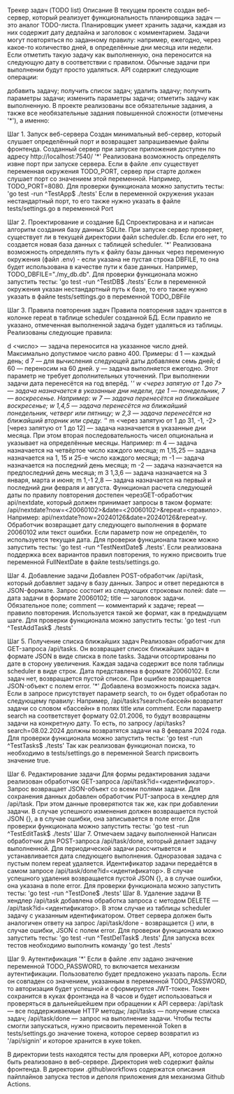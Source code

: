 Трекер задач (TODO list)
Описание
В текущем проекте создан веб-сервер, который реализует функциональность планировщика задач — это аналог TODO-листа. Планировщик умеет хранить задачи, каждая из них содержит дату дедлайна и заголовок с комментарием. Задачи могут повторяться по заданному правилу: например, ежегодно, через какое-то количество дней, в определённые дни месяца или недели. Если отметить такую задачу как выполненную, она переносится на следующую дату в соответствии с правилом. Обычные задачи при выполнении будут просто удаляться. API содержит следующие операции:

добавить задачу;
получить список задач;
удалить задачу;
получить параметры задачи;
изменить параметры задачи;
отметить задачу как выполненную.
В проекте реализованы все обязательные задания, а также все необязательные задания повышенной сложности (отмечены '*'), а именно:

Шаг 1. Запуск веб-сервера
Создан минимальный веб-сервер, который слушает определённый порт и возвращает запрашиваемые файлы фронтенда. Созданный сервер при запуске приложения доступен по адресу http://localhost:7540/
'*' Реализована возможность определять извне порт при запуске сервера. Если в файле .env существует переменная окружения TODO_PORT, сервер при старте должен слушает порт со значением этой переменной. Например, TODO_PORT=8080.
Для проверки функционала можно запустить тесты: 'go test -run ^TestApp$ ./tests' Если в переменной окружения указан нестандартный порт, то его также нужно указать в файле tests/settings.go в переменной Port

Шаг 2. Проектирование и создание БД
Спроектирована и и написан алгоритм создания базу данных SQLite.
При запуске сервер проверяет, существует ли в текущей директории файл scheduler.db. Если его нет, то создается новая база данных с таблицей scheduler.
'*' Реализована возможность определять путь к файлу базы данных через переменную окружения (файл .env) - если указана не пустая строка DBFILE, то она будет использована в качестве пути к базе данных. Например, TODO_DBFILE="./my_db.db".
Для проверки функционала можно запустить тесты: 'go test -run ^TestDB$ ./tests' Если в переменной окружения указан нестандартный путь к базе, то его также нужно указать в файле tests/settings.go в переменной TODO_DBFile

Шаг 3. Правила повторения задач
Правила повторения задач хранятся в колонке repeat в таблице scheduler созданной БД. Если правило не указано, отмеченная выполненной задача будет удаляться из таблицы. Реализованы следующие правила:

d <число> — задача переносится на указанное число дней. Максимально допустимое число равно 400. Примеры: d 1 — каждый день; d 7 — для вычисления следующей даты добавляем семь дней; d 60 — переносим на 60 дней.
y — задача выполняется ежегодно. Этот параметр не требует дополнительных уточнений. При выполнении задачи дата перенесётся на год вперёд.
'*' w <через запятую от 1 до 7> — задача назначается в указанные дни недели, где 1 — понедельник, 7 — воскресенье. Например: w 7 — задача перенесётся на ближайшее воскресенье; w 1,4,5 — задача перенесётся на ближайший понедельник, четверг или пятницу; w 2,3 — задача перенесётся на ближайший вторник или среду.
'*' m <через запятую от 1 до 31, -1, -2> [через запятую от 1 до 12] — задача назначается в указанные дни месяца. При этом вторая последовательность чисел опциональна и указывает на определённые месяцы. Например: m 4 — задача назначается на четвёртое число каждого месяца; m 1,15,25 — задача назначается на 1, 15 и 25-е число каждого месяца; m -1 — задача назначается на последний день месяца; m -2 — задача назначается на предпоследний день месяца; m 3 1,3,6 — задача назначается на 3 января, марта и июня; m 1,-1 2,8 — задача назначается на первый и последний дни февраля и авгуcта.
Функционал расчета следующей даты по правилу повторения достепен черезGET-обработчик api/nextdate, который должен принимает запросы в таком формате: /api/nextdate?now=<20060102>&date=<20060102>&repeat=<правило>. Например: api/nextdate?now=20240126&date=20240126&repeat=y. Обработчик возвращает дату следующего выполнения в формате 20060102 или текст ошибки. Если параметр now не определён, то используется текущая дата. Для проверки функционала также можно запустить тесты: 'go test -run ^TestNextDate$ ./tests'. Если реализована поддержка всех вариантов правил повторения, то нужно присвоить true переменной FullNextDate в файле tests/settings.go.

Шаг 4. Добавление задачи
Добавлен POST-обработчик /api/task, который добавляет задачу в базу данных. Запрос и ответ передаются в JSON-формате. Запрос состоит из следующих строковых полей:
date — дата задачи в формате 20060102;
title — заголовок задачи. Обязательное поле;
comment — комментарий к задаче;
repeat — правило повторения. Используется такой же формат, как в предыдущем шаге.
Для проверки функционала можно запустить тесты: 'go test -run ^TestAddTask$ ./tests'

Шаг 5. Получение списка ближайших задач
Реализован обработчик для GET-запроса /api/tasks. Он возвращает список ближайших задач в формате JSON в виде списка в поле tasks. Задачи отсортированы по дате в сторону увеличения. Каждая задача содержит все поля таблицы scheduler в виде строк. Дата представлена в формате 20060102. Если задач нет, возвращается пустой список. При ошибке возвращается JSON-объект с полем error.
'*' Добавлена возможность поиска задач. Если в запросе присутствует параметр search, то он будет обработан по следующему правилу:
Например, /api/tasks?search=бассейн возвратит задачи со словом «бассейн» в полях title или comment.
Если параметр search на соответствует формату 02.01.2006, то будут возвращены задачи на конкретную дату. То есть, по запросу /api/tasks?search=08.02.2024 должны возвратятся задачи на 8 февраля 2024 года.
Для проверки функционала можно запустить тесты: 'go test -run ^TestTasks$ ./tests' Так как реализован функционал поиска, то необходимо в tests/settings.go в переменной Search присвоить значение true.

Шаг 6. Редактирование задачи
Для формы редактирования задачи реализован обработчик GET-запроса /api/task?id=<идентификатор>. Запрос возвращает JSON-объект со всеми полями задачи.
Для сохранения данных добавлен обработчик PUT-запроса в хендлер для /api/task. При этом данные проверятются так же, как при добавлении задачи. В случае успешного изменения должен возвращается пустой JSON {}, а в случае ошибки, она записывается в поле error. Для проверки функционала можно запустить тесты: 'go test -run ^TestEditTask$ ./tests'
Шаг 7. Отмечаем задачу выполненной
Написан обработчик для POST-запроса /api/task/done, который делает задачу выполненной. Для периодической задачи рассчитывется и устанавливается дата следующего выполнения. Одноразовая задача с пустым полем repeat удаляется. Идентификатор задачи передаётся в самом запросе /api/task/done?id=<идентификатор>. В случае успешного удаления возвращается пустой JSON {}, а в случае ошибки, она указана в поле error. Для проверки функционала можно запустить тесты: 'go test -run ^TestDone$ ./tests'
Шаг 8. Удаление задачи
В хендлер /api/task добавлена обработка запроса с методом DELETE — /api/task?id=<идентификатор>. В этом случае из таблицы scheduler задачу с указанным идентификатором. Ответ сервера должен быть аналогичен ответу на запрос /api/task/done - возвращается {} или, в случае ошибки, JSON с полем error. Для проверки функционала можно запустить тесты: 'go test -run ^TestDelTask$ ./tests'
Для запуска всех тестов необходимо выполнить команду 'go test ./tests'

Шаг 9. Аутентификация
'*' Если в файле .env задано значение переменной TODO_PASSWORD, то включается механизм аутентификации. Пользователю будет предложено указать пароль. Если он совпаден со значением, указанным в переменной TODO_PASSWORD, то авторизация будет успешной и сформируется JWT-токен. Токен сохранится в куках фронтэнда на 8 часов и будет использоваться и проверяться в дальнейшейшем при обращении к API сервера:
/api/task — все поддерживаемые HTTP методы;
/api/tasks — получение списка задач;
/api/task/done — запрос на выполнение задачи.
Чтобы тесты смогли запускаться, нужно присвоить переменной Token в tests/settings.go значение токена, которое сервер возвратил из '/api/signin' и которое хранится в куке token.

В директории tests находятся тесты для проверки API, которое должно быть реализовано в веб-сервере. Директория web содержит файлы фронтенда. В директории .github\workflows содержатся описания пайплайнов запуска тестов и деполя приложения для механизма Github Actions.
